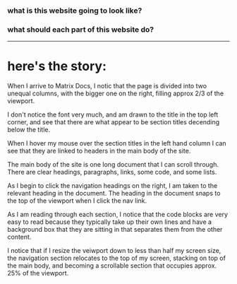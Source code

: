 ### what is this website going to look like? 
### what should each part of this website do? 

---
# here's the story: 

When I arrive to Matrix Docs, I notic that the page is divided into two unequal columns, with the bigger one on the right, filling approx 2/3 of the viewport. 

I don't notice the font very much, and am drawn to the title in the top left corner, and see that there are what appear to be section titles decending below the title. 

When I hover my mouse over the section titles in the left hand column I can see that they are linked to headers in the main body of the site. 

The main body of the site is one long document that I can scroll through. There are clear headings, paragraphs, links, some code, and some lists. 

As I begin to click the navigation headings on the right, I am taken to the relevant heading in the document. The heading in the document snaps to the top of the viewport when I click the nav link. 

As I am reading through each section, I notice that the code blocks are very easy to read because they typically take up their own lines and have a background box that they are sitting in that separates them from the other content.         

I notice that if I resize the veiwport down to less than half my screen size, the navigation section relocates to the top of my screen, stacking on top of the main body, and becoming a scrollable section that occupies approx. 25% of the viewport.